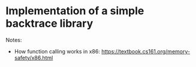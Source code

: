 # Implementation of a simple backtrace library

Notes:
- How function calling works in x86: https://textbook.cs161.org/memory-safety/x86.html